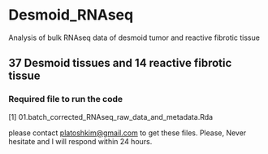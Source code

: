 # Desmoid_RNAseq
Analysis of bulk RNAseq data of desmoid tumor and reactive fibrotic tissue

## 37 Desmoid tissues and 14 reactive fibrotic tissue
### Required file to run the code
[1] 01.batch_corrected_RNAseq_raw_data_and_metadata.Rda

please contact platoshkim@gmail.com to get these files. Please, Never hesitate and I will respond within 24 hours. 
